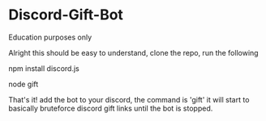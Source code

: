 # Discord-Gift-Bot
Education purposes only

Alright this should be easy to understand, clone the repo, run the following

npm install discord.js

node gift

That's it! add the bot to your discord, the command is 'gift' it will start to basically bruteforce discord gift links until the bot is stopped.
